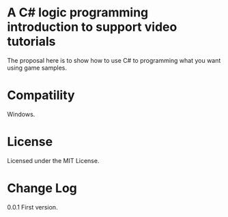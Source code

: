 A C# logic programming introduction to support video tutorials
==============================================================

The proposal here is to show how to use C# to programming what you want using game samples.

Compatility
===========

Windows.

License
=======

Licensed under the MIT License.

Change Log
==========

0.0.1 First version.